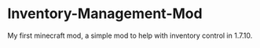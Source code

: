# Inventory-Management-Mod
My first minecraft mod, a simple mod to help with inventory control in 1.7.10.

